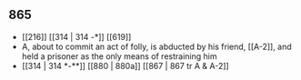 ## 865
- [[216]] [[314 | 314 -*]] [[619]] 
- A, about to commit an act of folly, is abducted by his friend, [[A-2]], and held a prisoner as the only means of restraining him
- [[314 | 314 *-**]] [[880 | 880a]] [[867 | 867 tr A &amp; A-2]] 

